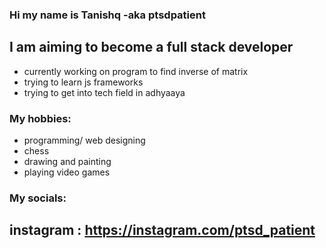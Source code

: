 ### Hi my name is Tanishq -aka ptsdpatient
## I am aiming to become a full stack developer
- currently working on program to find inverse of matrix
- trying to learn js frameworks 
- trying to get into tech field in adhyaaya

### My hobbies:
- programming/ web designing 
- chess 
- drawing and painting
- playing video games

### My socials:
## instagram : https://instagram.com/ptsd_patient
